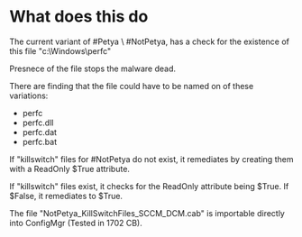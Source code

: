 # What does this do

The current variant of #Petya \ #NotPetya, has a check for the existence of this file "c:\Windows\perfc"

Presnece of the file stops the malware dead.

There are finding that the file could have to be named on of these variations:

* perfc
* perfc.dll
* perfc.dat
* perfc.bat

If "killswitch" files for #NotPetya do not exist, it remediates by creating them with a ReadOnly $True attribute.

If "killswitch" files exist, it checks for the ReadOnly attribute being $True. If $False, it remediates to $True.

The file "NotPetya_KillSwitchFiles_SCCM_DCM.cab" is importable directly into ConfigMgr (Tested in 1702 CB).